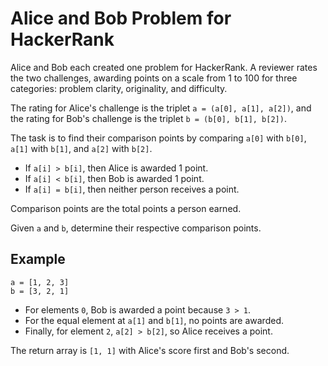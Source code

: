 
# Alice and Bob Problem for HackerRank

Alice and Bob each created one problem for HackerRank. A reviewer rates the two challenges, awarding points on a scale from 1 to 100 for three categories: problem clarity, originality, and difficulty.

The rating for Alice's challenge is the triplet `a = (a[0], a[1], a[2])`, and the rating for Bob's challenge is the triplet `b = (b[0], b[1], b[2])`.

The task is to find their comparison points by comparing `a[0]` with `b[0]`, `a[1]` with `b[1]`, and `a[2]` with `b[2]`.

- If `a[i] > b[i]`, then Alice is awarded 1 point.
- If `a[i] < b[i]`, then Bob is awarded 1 point.
- If `a[i] = b[i]`, then neither person receives a point.

Comparison points are the total points a person earned.

Given `a` and `b`, determine their respective comparison points.

## Example

```plaintext
a = [1, 2, 3]
b = [3, 2, 1]
```

- For elements `0`, Bob is awarded a point because `3 > 1`.
- For the equal element at `a[1]` and `b[1]`, no points are awarded.
- Finally, for element `2`, `a[2] > b[2]`, so Alice receives a point.

The return array is `[1, 1]` with Alice's score first and Bob's second.
